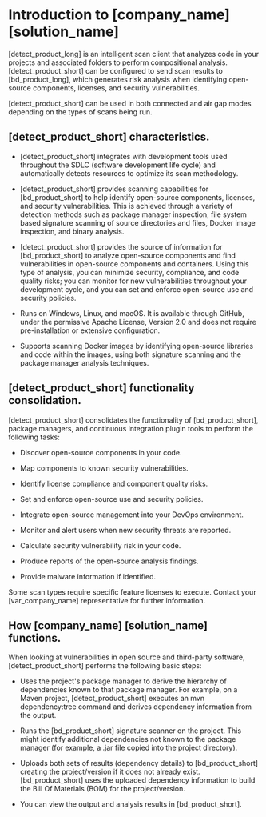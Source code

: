 # Introduction to [company_name] [solution_name]

[detect_product_long] is an intelligent scan client that analyzes code in your projects and associated folders to perform compositional analysis. [detect_product_short] can be configured to send scan results to [bd_product_long], which generates risk analysis when identifying open-source components, licenses, and security vulnerabilities.

[detect_product_short] can be used in both connected and air gap modes depending on the types of scans being run.    

## [detect_product_short] characteristics.     

* [detect_product_short] integrates with development tools used throughout the SDLC (software development life cycle) and automatically detects resources to optimize its scan methodology.

* [detect_product_short] provides scanning capabilities for [bd_product_short] to help identify open-source components, licenses, and security vulnerabilities. This is achieved through a variety of detection methods such as package manager inspection, file system based signature scanning of source directories and files, Docker image inspection, and binary analysis.

* [detect_product_short] provides the source of information for [bd_product_short] to analyze open-source components and find vulnerabilities in open-source components and containers. Using this type of analysis, you can minimize security, compliance, and code quality risks; you can monitor for new vulnerabilities throughout your development cycle, and you can set and enforce open-source use and security policies.

* Runs on Windows, Linux, and macOS. It is available through GitHub, under the permissive Apache License, Version 2.0 and does not require pre-installation or extensive configuration.

* Supports scanning Docker images by identifying open-source libraries and code within the images, using both signature scanning and the package manager analysis techniques.    

## [detect_product_short] functionality consolidation.   

[detect_product_short] consolidates the functionality of [bd_product_short], package managers, and continuous integration plugin tools to perform the following tasks:  

* Discover open-source components in your code.

* Map components to known security vulnerabilities.

* Identify license compliance and component quality risks.

* Set and enforce open-source use and security policies.

* Integrate open-source management into your DevOps environment.

* Monitor and alert users when new security threats are reported.

* Calculate security vulnerability risk in your code.

* Produce reports of the open-source analysis findings.

* Provide malware information if identified.   

<note type="note">Some scan types require specific feature licenses to execute. Contact your [var_company_name] representative for further information.</note>

## How [company_name] [solution_name] functions.   

When looking at vulnerabilities in open source and third-party software, [detect_product_short] performs the following basic steps:

* Uses the project's package manager to derive the hierarchy of dependencies known to that package manager. For example, on a Maven project, [detect_product_short] executes an mvn dependency:tree command and derives dependency information from the output.

* Runs the [bd_product_short] signature scanner on the project. This might identify additional dependencies not known to the package manager (for example, a .jar file copied into the project directory).

* Uploads both sets of results (dependency details) to [bd_product_short] creating the project/version if it does not already exist. [bd_product_short] uses the uploaded dependency information to build the Bill Of Materials (BOM) for the project/version.

* You can view the output and analysis results in [bd_product_short].    
